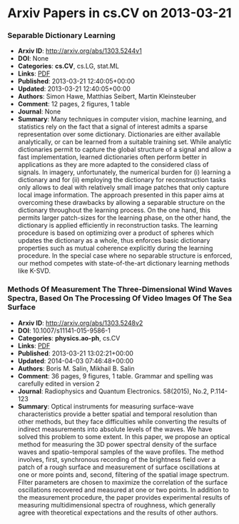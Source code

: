 # Arxiv Papers in cs.CV on 2013-03-21
### Separable Dictionary Learning
- **Arxiv ID**: http://arxiv.org/abs/1303.5244v1
- **DOI**: None
- **Categories**: **cs.CV**, cs.LG, stat.ML
- **Links**: [PDF](http://arxiv.org/pdf/1303.5244v1)
- **Published**: 2013-03-21 12:40:05+00:00
- **Updated**: 2013-03-21 12:40:05+00:00
- **Authors**: Simon Hawe, Matthias Seibert, Martin Kleinsteuber
- **Comment**: 12 pages, 2 figures, 1 table
- **Journal**: None
- **Summary**: Many techniques in computer vision, machine learning, and statistics rely on the fact that a signal of interest admits a sparse representation over some dictionary. Dictionaries are either available analytically, or can be learned from a suitable training set. While analytic dictionaries permit to capture the global structure of a signal and allow a fast implementation, learned dictionaries often perform better in applications as they are more adapted to the considered class of signals. In imagery, unfortunately, the numerical burden for (i) learning a dictionary and for (ii) employing the dictionary for reconstruction tasks only allows to deal with relatively small image patches that only capture local image information. The approach presented in this paper aims at overcoming these drawbacks by allowing a separable structure on the dictionary throughout the learning process. On the one hand, this permits larger patch-sizes for the learning phase, on the other hand, the dictionary is applied efficiently in reconstruction tasks. The learning procedure is based on optimizing over a product of spheres which updates the dictionary as a whole, thus enforces basic dictionary properties such as mutual coherence explicitly during the learning procedure. In the special case where no separable structure is enforced, our method competes with state-of-the-art dictionary learning methods like K-SVD.



### Methods Of Measurement The Three-Dimensional Wind Waves Spectra, Based On The Processing Of Video Images Of The Sea Surface
- **Arxiv ID**: http://arxiv.org/abs/1303.5248v2
- **DOI**: 10.1007/s11141-015-9586-1
- **Categories**: **physics.ao-ph**, cs.CV
- **Links**: [PDF](http://arxiv.org/pdf/1303.5248v2)
- **Published**: 2013-03-21 13:02:21+00:00
- **Updated**: 2014-04-03 07:46:48+00:00
- **Authors**: Boris M. Salin, Mikhail B. Salin
- **Comment**: 36 pages, 9 figures, 1 table. Grammar and spelling was carefully
  edited in version 2
- **Journal**: Radiophysics and Quantum Electronics. 58(2015), No.2, P.114-123
- **Summary**: Optical instruments for measuring surface-wave characteristics provide a better spatial and temporal resolution than other methods, but they face difficulties while converting the results of indirect measurements into absolute levels of the waves. We have solved this problem to some extent. In this paper, we propose an optical method for measuring the 3D power spectral density of the surface waves and spatio-temporal samples of the wave profiles. The method involves, first, synchronous recording of the brightness field over a patch of a rough surface and measurement of surface oscillations at one or more points and, second, filtering of the spatial image spectrum. Filter parameters are chosen to maximize the correlation of the surface oscillations recovered and measured at one or two points. In addition to the measurement procedure, the paper provides experimental results of measuring multidimensional spectra of roughness, which generally agree with theoretical expectations and the results of other authors.



